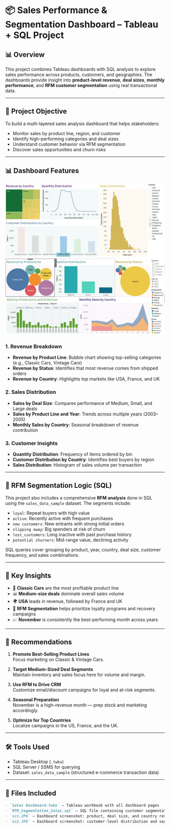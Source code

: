 # 📦 Sales Performance & Segmentation Dashboard – Tableau + SQL Project

## 📊 Overview  
This project combines Tableau dashboards with SQL analysis to explore sales performance across products, customers, and geographies. The dashboards provide insight into **product-level revenue**, **deal sizes**, **monthly performance**, and **RFM customer segmentation** using real transactional data.

---

## 🎯 Project Objective  
To build a multi-layered sales analysis dashboard that helps stakeholders:

- Monitor sales by product line, region, and customer  
- Identify high-performing categories and deal sizes  
- Understand customer behavior via RFM segmentation  
- Discover sales opportunities and churn risks

---

## 📊 Dashboard Features

![Dashboard Screenshot – Sales by Product & Region](sc1.JPG)  
![Dashboard Screenshot – Customer & Quantity Distribution](sc2.JPG)

### 1. Revenue Breakdown  
- **Revenue by Product Line**: Bubble chart showing top-selling categories (e.g., Classic Cars, Vintage Cars)  
- **Revenue by Status**: Identifies that most revenue comes from shipped orders  
- **Revenue by Country**: Highlights top markets like USA, France, and UK

### 2. Sales Distribution  
- **Sales by Deal Size**: Compares performance of Medium, Small, and Large deals  
- **Sales by Product Line and Year**: Trends across multiple years (2003–2005)  
- **Monthly Sales by Country**: Seasonal breakdown of revenue contribution

### 3. Customer Insights  
- **Quantity Distribution**: Frequency of items ordered by bin  
- **Customer Distribution by Country**: Identifies best buyers by region  
- **Sales Distribution**: Histogram of sales volume per transaction

---

## 📌 RFM Segmentation Logic (SQL)

This project also includes a comprehensive **RFM analysis** done in SQL using the `sales_data_sample` dataset. The segments include:

- `loyal`: Repeat buyers with high value  
- `active`: Recently active with frequent purchases  
- `new customers`: New entrants with strong initial orders  
- `slipping away`: Big spenders at risk of churn  
- `lost_customers`: Long inactive with past purchase history  
- `potential churners`: Mid-range value, declining activity

SQL queries cover grouping by product, year, country, deal size, customer frequency, and sales combinations.

---

## 🧠 Key Insights

- 📌 **Classic Cars** are the most profitable product line  
- 📊 **Medium-size deals** dominate overall sales volume  
- 🌍 **USA** leads in revenue, followed by France and UK  
- 🧮 **RFM Segmentation** helps prioritize loyalty programs and recovery campaigns  
- 📈 **November** is consistently the best-performing month across years

---

## 📌 Recommendations

1. **Promote Best-Selling Product Lines**  
   Focus marketing on Classic & Vintage Cars.

2. **Target Medium-Sized Deal Segments**  
   Maintain inventory and sales focus here for volume and margin.

3. **Use RFM to Drive CRM**  
   Customize email/discount campaigns for loyal and at-risk segments.

4. **Seasonal Preparation**  
   November is a high-revenue month — prep stock and marketing accordingly.

5. **Optimize for Top Countries**  
   Localize campaigns in the US, France, and the UK.

---

## 🛠️ Tools Used  
- Tableau Desktop (`.twbx`)  
- SQL Server / SSMS for querying  
- Dataset: `sales_data_sample` (structured e-commerce transaction data)

---

## 📎 Files Included

```markdown
- `Sales Dashboard.twbx` – Tableau workbook with all dashboard pages  
- `RFM_Segmentation_Sales.sql` – SQL file containing customer segmentation and sales queries  
- `sc1.JPG` – Dashboard screenshot: product, deal size, and country revenue  
- `sc2.JPG` – Dashboard screenshot: customer-level distribution and segmentation  
